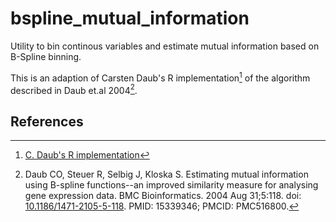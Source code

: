 # bspline_mutual_information

Utility to bin continous variables and estimate mutual information based
on B-Spline binning.

This is an adaption of Carsten Daub's R implementation[^1] of the algorithm described in Daub et.al 2004[^2].


## References

[^1]: [C. Daub's R implementation](https://gitlab.com/daub-lab/mutual_information)

[^2]: Daub CO, Steuer R, Selbig J, Kloska S. Estimating mutual information using B-spline functions--an improved similarity measure for analysing gene expression data. BMC Bioinformatics. 2004 Aug 31;5:118. doi: [10.1186/1471-2105-5-118](https://doi.org/10.1186/1471-2105-5-118). PMID: 15339346; PMCID: PMC516800.